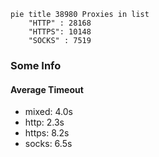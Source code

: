 
```mermaid
pie title 38980 Proxies in list
    "HTTP" : 28168
    "HTTPS": 10148
    "SOCKS" : 7519
```

### Some Info
#### Average Timeout

- mixed: 4.0s
- http: 2.3s
- https: 8.2s
- socks: 6.5s